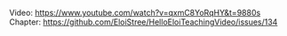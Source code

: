 
Video: https://www.youtube.com/watch?v=qxmC8YoRqHY&t=9880s
Chapter: https://github.com/EloiStree/HelloEloiTeachingVideo/issues/134
